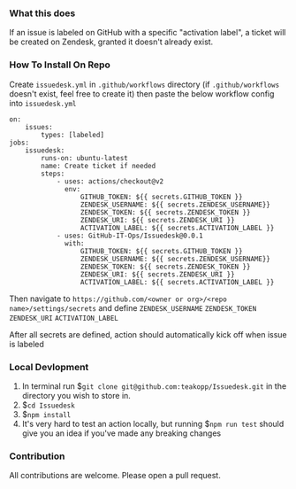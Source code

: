 ### What this does

If an issue is labeled on GitHub with a specific "activation label", a ticket will be created on Zendesk, granted it doesn't already exist. 

### How To Install On Repo

Create `issuedesk.yml` in `.github/workflows` directory (if `.github/workflows` doesn't exist, feel free to create it)
then paste the below workflow config into `issuedesk.yml`

```
on:
    issues:
        types: [labeled]
jobs:
    issuedesk:
        runs-on: ubuntu-latest
        name: Create ticket if needed
        steps:
            - uses: actions/checkout@v2
              env:
                  GITHUB_TOKEN: ${{ secrets.GITHUB_TOKEN }}
                  ZENDESK_USERNAME: ${{ secrets.ZENDESK_USERNAME}}
                  ZENDESK_TOKEN: ${{ secrets.ZENDESK_TOKEN }}
                  ZENDESK_URI: ${{ secrets.ZENDESK_URI }}
                  ACTIVATION_LABEL: ${{ secrets.ACTIVATION_LABEL }}
            - uses: GitHub-IT-Ops/Issuedesk@0.0.1
              with:
                  GITHUB_TOKEN: ${{ secrets.GITHUB_TOKEN }}
                  ZENDESK_USERNAME: ${{ secrets.ZENDESK_USERNAME}}
                  ZENDESK_TOKEN: ${{ secrets.ZENDESK_TOKEN }}
                  ZENDESK_URI: ${{ secrets.ZENDESK_URI }}
                  ACTIVATION_LABEL: ${{ secrets.ACTIVATION_LABEL }}
```
Then navigate to `https://github.com/<owner or org>/<repo name>/settings/secrets` and define 
    `ZENDESK_USERNAME`
    `ZENDESK_TOKEN`
    `ZENDESK_URI`
    `ACTIVATION_LABEL`

After all secrets are defined, action should automatically kick off when issue is labeled 

### Local Devlopment
1. In terminal run $`git clone git@github.com:teakopp/Issuedesk.git` in the directory you wish to store in.
2. $`cd Issuedesk`
3. $`npm install`
4. It's very hard to test an action locally, but running $`npm run test` should give you an idea if you've made any breaking changes

### Contribution
All contributions are welcome. Please open a pull request.


